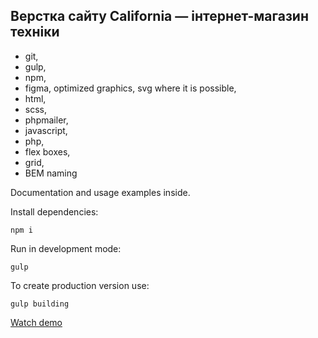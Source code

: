 ## Верстка сайту California — інтернет-магазин техніки

- git,
- gulp,
- npm,
- figma, optimized graphics, svg where it is possible,
- html,
- scss,
- phpmailer,
- javascript,
- php,
- flex boxes,
- grid,
- BEM naming

Documentation and usage examples inside.

Install dependencies:
```
npm i
```

Run in development mode:
```
gulp
```

To create production version use:
```
gulp building
```

[Watch demo](https://bogdanpavliv.github.io/california/)